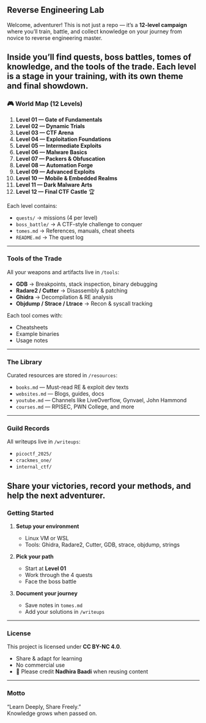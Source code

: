 ##  Reverse Engineering Lab  

Welcome, adventurer! This is not just a repo — it’s a **12-level campaign** where you’ll train, battle, and collect knowledge on your journey from novice to reverse engineering master.  

Inside you’ll find quests, boss battles, tomes of knowledge, and the tools of the trade. Each level is a stage in your training, with its own theme and final showdown.  
---
### 🎮 World Map (12 Levels)

1. **Level 01 — Gate of Fundamentals**  
2. **Level 02 — Dynamic Trials**  
3. **Level 03 — CTF Arena**  
4. **Level 04 — Exploitation Foundations**  
5. **Level 05 — Intermediate Exploits**  
6. **Level 06 — Malware Basics**  
7. **Level 07 — Packers & Obfuscation**  
8. **Level 08 — Automation Forge**  
9. **Level 09 — Advanced Exploits**  
10. **Level 10 — Mobile & Embedded Realms**  
11. **Level 11 — Dark Malware Arts**  
12. **Level 12 — Final CTF Castle** 🏆

Each level contains:  
- `quests/` →  missions (4 per level)  
- `boss_battle/` → A CTF-style challenge to conquer  
- `tomes.md` → References, manuals, cheat sheets  
- `README.md` → The quest log  
---
###  Tools of the Trade
All your weapons and artifacts live in `/tools`:  

- **GDB** → Breakpoints, stack inspection, binary debugging  
- **Radare2 / Cutter** → Disassembly & patching  
- **Ghidra** → Decompilation & RE analysis  
- **Objdump / Strace / Ltrace** → Recon & syscall tracking  

Each tool comes with:  
- Cheatsheets  
- Example binaries  
- Usage notes  
---
###  The Library
Curated resources are stored in `/resources`:  
- `books.md` — Must-read RE & exploit dev texts  
- `websites.md` — Blogs, guides, docs  
- `youtube.md` — Channels like LiveOverflow, Gynvael, John Hammond  
- `courses.md` — RPISEC, PWN College, and more  
---
###  Guild Records
All writeups live in `/writeups`:  
- `picoctf_2025/`  
- `crackmes_one/`  
- `internal_ctf/`  

Share your victories, record your methods, and help the next adventurer.  
---
###  Getting Started

1. **Setup your environment**  
   - Linux VM or WSL  
   - Tools: Ghidra, Radare2, Cutter, GDB, strace, objdump, strings  

2. **Pick your path**  
   - Start at **Level 01**  
   - Work through the 4 quests  
   - Face the boss battle  

3. **Document your journey**  
   - Save notes in `tomes.md`  
   - Add your solutions in `/writeups`  
---
###  License
This project is licensed under **CC BY-NC 4.0**.  
-  Share & adapt for learning  
-  No commercial use  
- 📌 Please credit **Nadhira Baadi** when reusing content  

---
### Motto  
“Learn Deeply, Share Freely.”  
Knowledge grows when passed on. 
